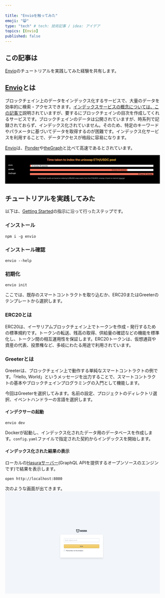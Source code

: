 ```yaml
---

title: "Envioを触ってみた"
emoji: "😸"
type: "tech" # tech: 技術記事 / idea: アイデア
topics: [Envio]
published: false
---
```


## この記事は

[Envio](https://envio.dev/)のチュートリアルを実践してみた経験を共有します。

## [Envio](https://envio.dev/)とは

ブロックチェイン上のデータをインデックス化するサービスで、大量のデータを効率的に検索・アクセスできます。[インデックスサービスの概念については、この記事で](https://gaiax-blockchain.com/the-graph)説明されていますが、要するにブロックチェインの目次を作成してくれるサービスです。ブロックチェインのデータは公開されていますが、時系列で記録されておらず、インデックス化されていません。そのため、特定のキーワードやパラメータに基づいてデータを取得するのが困難です。インデックス化サービスを利用することで、データアクセスが格段に容易になります。

[Envio](https://envio.dev/)は、[Ponder](https://ponder.sh/)や[theGraph](https://thegraph.com/)と比べて高速であるとされています。

![Envioのスクリーンショット](images/getting-started-envio/image.png)

## チュートリアルを実践してみた

以下は、[Getting Started](https://docs.envio.dev/docs/getting-started)の指示に沿って行ったステップです。

### インストール

```shell
npm i -g envio
```

### インストール確認

```shell
envio --help
```

### 初期化

```shell
envio init
```

ここでは、既存のスマートコントラクトを取り込むか、ERC20またはGreeterのテンプレートから選択します。

### ERC20とは

ERC20は、イーサリアムブロックチェイン上でトークンを作成・発行するための標準規約です。トークンの転送、残高の取得、供給量の確認などの機能を標準化し、トークン間の相互運用性を保証します。ERC20トークンは、仮想通貨や資産の代表、投票権など、多岐にわたる用途で利用されています。

### Greeterとは

Greeterは、ブロックチェイン上で動作する単純なスマートコントラクトの例です。「Hello, World」というメッセージを出力することで、スマートコントラクトの基本やブロックチェインプログラミングの入門として機能します。

今回はGreeterを選択してみます。名前の設定、プロジェクトのディレクトリ選択、イベントハンドラーの言語を選択します。

#### インデクサーの起動

```shell
envio dev
```

Dockerが起動し、インデックス化されたデータ用のデータベースを作成します。`config.yaml`ファイルで指定された契約からインデックスを開始します。

#### インデックス化された結果の表示

ローカルの[Hasuraサーバー](https://hasura.io/learn/ja/graphql/intro-graphql/graphql-server/)(GraphQL APIを提供するオープンソースのエンジンです)で結果を表示します。

```shell
open http://localhost:8080
```

次のような画面が出てきます。
![alt text](images/getting-started-envio/enviostart.png)
